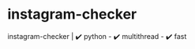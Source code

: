 # instagram-checker
instagram-checker | :heavy_check_mark: python - :heavy_check_mark: multithread - :heavy_check_mark: fast
